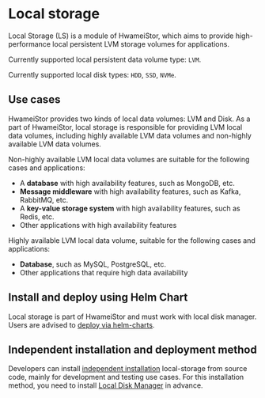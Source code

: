 # Local storage

Local Storage (LS) is a module of HwameiStor, which aims to provide high-performance local persistent LVM storage volumes for applications.



Currently supported local persistent data volume type: `LVM`.

Currently supported local disk types: `HDD`, `SSD`, `NVMe`.

## Use cases

HwameiStor provides two kinds of local data volumes: LVM and Disk.
As a part of HwameiStor, local storage is responsible for providing LVM local data volumes, including highly available LVM data volumes and non-highly available LVM data volumes.

Non-highly available LVM local data volumes are suitable for the following cases and applications:

- A **database** with high availability features, such as MongoDB, etc.
- **Message middleware** with high availability features, such as Kafka, RabbitMQ, etc.
- A **key-value storage system** with high availability features, such as Redis, etc.
- Other applications with high availability features

Highly available LVM local data volume, suitable for the following cases and applications:

- **Database**, such as MySQL, PostgreSQL, etc.
- Other applications that require high data availability

## Install and deploy using Helm Chart

Local storage is part of HwameiStor and must work with local disk manager. Users are advised to [deploy via helm-charts](../hwameistor/install/deploy.md).

## Independent installation and deployment method

Developers can install [independent installation](../hwameistor/install/deploy.md) local-storage from source code, mainly for development and testing use cases. For this installation method, you need to install [Local Disk Manager](./ldm.md) in advance.